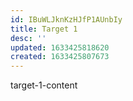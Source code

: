 ```yaml
---
id: IBuWLJknKzHJfP1AUnbIy
title: Target 1
desc: ''
updated: 1633425818620
created: 1633425807673
---
```


target-1-content

